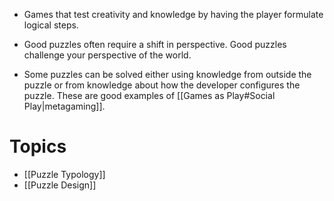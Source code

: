 * Games that test creativity and knowledge by having the player formulate logical steps.
* Good puzzles often require a shift in perspective. Good puzzles challenge your perspective of the world.


* Some puzzles can be solved either using knowledge from outside the puzzle or from knowledge about how the developer configures the puzzle. These are good examples of [[Games as Play#Social Play|metagaming]].

# Topics
* [[Puzzle Typology]]
* [[Puzzle Design]]
